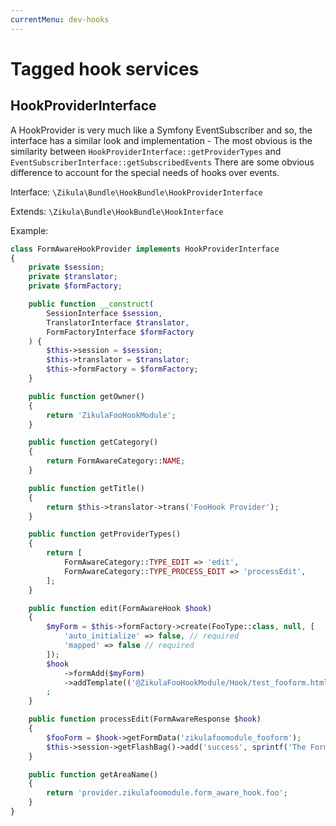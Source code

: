 ```yaml
---
currentMenu: dev-hooks
---
```

# Tagged hook services

## HookProviderInterface

A HookProvider is very much like a Symfony EventSubscriber and so, the interface has a similar look and implementation -
The most obvious is the similarity between `HookProviderInterface::getProviderTypes` and `EventSubscriberInterface::getSubscribedEvents`
There are some obvious difference to account for the special needs of hooks over events.

Interface: `\Zikula\Bundle\HookBundle\HookProviderInterface`

Extends: `\Zikula\Bundle\HookBundle\HookInterface`

Example:

```php
class FormAwareHookProvider implements HookProviderInterface
{
    private $session;
    private $translator;
    private $formFactory;

    public function __construct(
        SessionInterface $session,
        TranslatorInterface $translator,
        FormFactoryInterface $formFactory
    ) {
        $this->session = $session;
        $this->translator = $translator;
        $this->formFactory = $formFactory;
    }

    public function getOwner()
    {
        return 'ZikulaFooHookModule';
    }

    public function getCategory()
    {
        return FormAwareCategory::NAME;
    }

    public function getTitle()
    {
        return $this->translator->trans('FooHook Provider');
    }

    public function getProviderTypes()
    {
        return [
            FormAwareCategory::TYPE_EDIT => 'edit',
            FormAwareCategory::TYPE_PROCESS_EDIT => 'processEdit',
        ];
    }

    public function edit(FormAwareHook $hook)
    {
        $myForm = $this->formFactory->create(FooType::class, null, [
            'auto_initialize' => false, // required
            'mapped' => false // required
        ]);
        $hook
            ->formAdd($myForm)
            ->addTemplate(('@ZikulaFooHookModule/Hook/test_fooform.html.twig'))
        ;
    }

    public function processEdit(FormAwareResponse $hook)
    {
        $fooForm = $hook->getFormData('zikulafoomodule_fooform');
        $this->session->getFlashBag()->add('success', sprintf('The FormAwareHookProvider foo form was processed and the answer was %s', $fooForm['textField']));
    }

    public function getAreaName()
    {
        return 'provider.zikulafoomodule.form_aware_hook.foo';
    }
}
```
